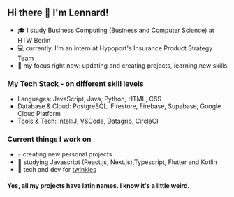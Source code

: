 ## Hi there 👋 I'm Lennard!

- 🎓 I study Business Computing (Business and Computer Science) at HTW Berlin
- 💻 currently, I'm an intern at Hypoport's Insurance Product Strategy Team
- :brain: my focus right now: updating and creating projects, learning new skills

### My Tech Stack - on different skill levels
- Languages: JavaScript, Java, Python, HTML, CSS
- Database & Cloud: PostgreSQL, Firestore, Firebase, Supabase, Google Cloud Platform
- Tools & Tech: IntelliJ, VSCode, Datagrip, CircleCI

### Current things I work on
- ⤴️ creating new personal projects
- 📖 studying Javascript (React.js, Next.js),Typescript, Flutter and Kotlin
- :iphone: tech and dev for [twinkles](https://twinkles.rocks/)

#### Yes, all my projects have latin names. I know it's a little weird.
